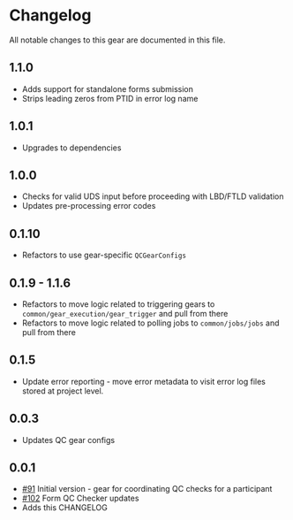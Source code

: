 # Changelog

All notable changes to this gear are documented in this file.

## 1.1.0
* Adds support for standalone forms submission
* Strips leading zeros from PTID in error log name
  
## 1.0.1
* Upgrades to dependencies
  
## 1.0.0
* Checks for valid UDS input before proceeding with LBD/FTLD validation
* Updates pre-processing error codes
  
## 0.1.10
* Refactors to use gear-specific `QCGearConfigs`

## 0.1.9 - 1.1.6
* Refactors to move logic related to triggering gears to `common/gear_execution/gear_trigger` and pull from there
* Refactors to move logic related to polling jobs to `common/jobs/jobs` and pull from there

## 0.1.5
* Update error reporting - move error metadata to visit error log files stored at project level.
  
## 0.0.3
* Updates QC gear configs
  
## 0.0.1
* [#91](https://github.com/naccdata/flywheel-gear-extensions/pull/91) Initial version - gear for coordinating QC checks for a participant
* [#102](https://github.com/naccdata/flywheel-gear-extensions/pull/102) Form QC Checker updates
* Adds this CHANGELOG
